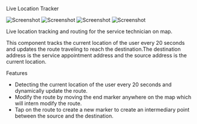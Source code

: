 Live Location Tracker

![Screenshot](Images/img1.png)
![Screenshot](Images/img2.png)
![Screenshot](Images/img3.png)
![Screenshot](Images/img4.png)

Live location tracking and routing for the service technician on map.

This component tracks the current location of the user every 20 seconds and updates the route traveling to reach the destination.The destination address is the service appointment address and the source address is the current location.

Features

- Detecting the current location of the user every 20 seconds and dynamically update the route.
- Modify the route by moving the end marker anywhere on the map which will intern modify the route.
- Tap on the route to create a new marker to create an intermediary point between the source and the destination.
